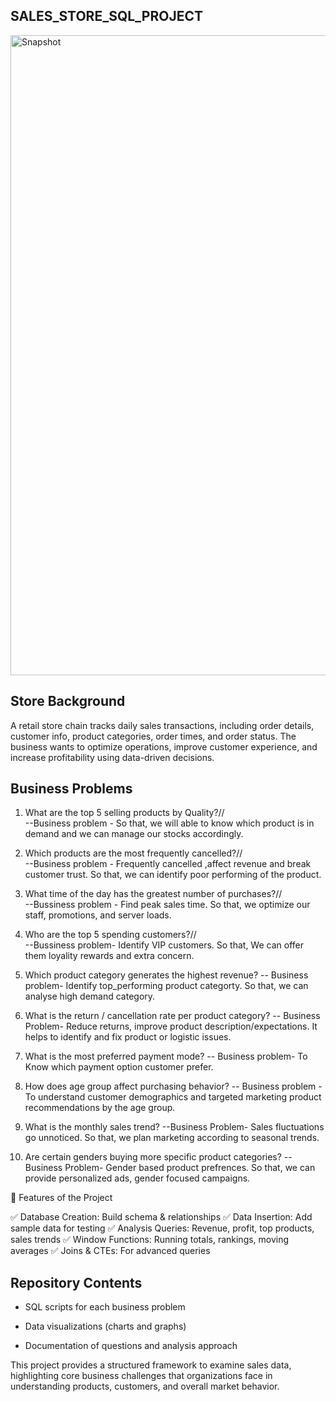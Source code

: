 ## SALES_STORE_SQL_PROJECT

<img width="1536" height="1024" alt="Snapshot" src="https://github.com/user-attachments/assets/c250cebc-9f11-420a-9a9a-394adef749b8" />


## Store Background

A retail store chain tracks daily sales transactions, including order details, customer info, product categories, order times, and order status. The business wants to optimize operations, improve customer experience, and increase profitability using data-driven decisions.

## Business Problems

1. What are the top 5 selling products by Quality?//  
--Business problem - So that, we will able to know which product is in demand and we can manage our stocks accordingly.

2. Which products are the most frequently cancelled?//  
--Business problem - Frequently cancelled ,affect revenue and break customer trust. So that, we can identify poor performing of the product.

3. What time of the day has the greatest number of purchases?//  
--Bussiness problem - Find peak sales time. So that, we optimize our staff, promotions, and server loads.

4. Who are the top 5 spending customers?//  
--Bussiness problem- Identify VIP customers. So that, We can offer them loyality rewards and extra concern.

5. Which product category generates the highest revenue?
-- Business problem- Identify top_performing product categorty. So that, we can analyse high demand category.

6. What is the return / cancellation rate per product category?
-- Business Problem- Reduce returns, improve product description/expectations. It helps to identify and fix product or logistic issues.

7. What is the most preferred payment mode?
-- Business problem- To Know which payment option customer prefer.

8. How does age group affect purchasing behavior?
-- Business problem - To understand customer demographics and targeted marketing product recommendations by the age group.

9. What is the monthly sales trend?
--Business Problem- Sales fluctuations go unnoticed. So that, we plan marketing according to seasonal trends.

10. Are certain genders buying more specific product categories?
--Business Problem- Gender based product prefrences. So that, we can provide personalized ads, gender focused campaigns.


🔹 Features of the Project

✅ Database Creation: Build schema & relationships
✅ Data Insertion: Add sample data for testing
✅ Analysis Queries: Revenue, profit, top products, sales trends
✅ Window Functions: Running totals, rankings, moving averages
✅ Joins & CTEs: For advanced queries


## Repository Contents

* SQL scripts for each business problem

* Data visualizations (charts and graphs)

* Documentation of questions and analysis approach


This project provides a structured framework to examine sales data, highlighting core business challenges that organizations face in understanding products, customers, and overall market behavior.
